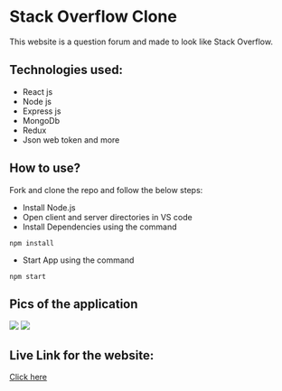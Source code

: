 # Stack Overflow Clone

This website is a question forum and made to look like Stack Overflow.

## Technologies used:

- React js
- Node js
- Express js
- MongoDb
- Redux
- Json web token and more

## How to use?

Fork and clone the repo and follow the below steps:

- Install Node.js
- Open client and server directories in VS code
- Install Dependencies using the command

```
npm install
```

- Start App using the command

```
npm start
```

## Pics of the application

<img src="https://github.com/Ritz7777/Stack-Overflow-Clone/blob/main/Screenshots/Homepage.png">
<img src="https://github.com/Ritz7777/Stack-Overflow-Clone/blob/main/Screenshots/Question.png">

## Live Link for the website:

[Click here](#)
